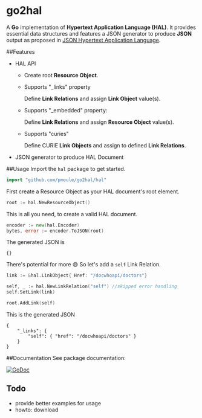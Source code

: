 # go2hal
A **Go** implementation of **Hypertext Application Language (HAL)**.
It provides essential data structures and features a JSON generator
to produce **JSON** output as proposed in [JSON Hypertext Application Language](https://tools.ietf.org/html/draft-kelly-json-hal).

##Features
- HAL API
    - Create root **Resource Object**.
    - Supports "_links" property

        Define **Link Relations** and assign **Link Object** value(s).

    - Supports "_embedded" property:

        Define **Link Relations** and assign **Resource Object** value(s).
    - Supports "curies"

        Define CURIE **Link Objects** and assign to defined **Link Relations**.
- JSON generator to produce HAL Document


##Usage
Import the `hal` package to get started.
```go
import "github.com/pmoule/go2hal/hal"
```
First create a Resource Object as your HAL document's root element.
```go
root := hal.NewResourceObject()
```
This is all you need, to create a valid HAL document.
```go
encoder := new(hal.Encoder)
bytes, error := encoder.ToJSON(root)
```
The generated JSON is
```
{}
```
There's potential for more :smile:
So let's add a `self` Link Relation.
```go
link := &hal.LinkObject{ Href: "/docwhoapi/doctors"}

self, _ := hal.NewLinkRelation("self") //skipped error handling
self.SetLink(link)

root.AddLink(self)
```
This is the generated JSON
```
{
    "_links": {
        "self": { "href": "/docwhoapi/doctors" }
    }
}
```

##Documentation
See package documentation:

[![GoDoc](https://godoc.org/github.com/pmoule/go2hal/hal?status.svg)](https://godoc.org/github.com/pmoule/go2hal/hal)

## Todo
- provide better examples for usage
- howto: download